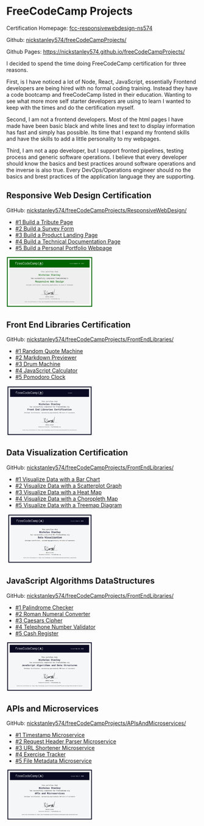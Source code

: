 # FreeCodeCamp Projects

Certification Homepage: [fcc-responsivewebdesign-ns574](https://freecodecamp-projects-ns574.herokuapp.com/)

Github: [nickstanley574/freeCodeCampProjects/](https://github.com/nickstanley574/freeCodeCampProjects/)

Github Pages: https://nickstanley574.github.io/freeCodeCampProjects/

I decided to spend the time doing FreeCodeCamp certification for three reasons.

First, is I have noticed a lot of Node, React, JavaScript, essentially Frontend developers are being hired with no formal coding training. Instead they have a code bootcamp and freeCodeCamp listed in their education. Wanting to see what more more self starter developers are using to learn I wanted to keep with the times and do the certification myself.

Second, I am not a frontend developers. Most of the html pages I have made have been basic black and white lines and text to display information has fast and simply has possible. Its time that I expand my frontend skills and have the skills to add a little personality to my webpages.

Third, I am not a app developer, but  I support fronted pipelines, testing process and generic software operations. I believe that every developer should know the basics and best practices around software operations and the inverse is also true. Every DevOps/Operations engineer should no the basics and brest practices of the application language they are supporting.


## Responsive Web Design Certification

GitHub: [nickstanley574/freeCodeCampProjects/ResponsiveWebDesign/](https://github.com/nickstanley574/freeCodeCampProjects/tree/master/ResponsiveWebDesign)

* [#1 Build a Tribute Page](https://freecodecamp-projects-ns574.herokuapp.com/ResponsiveWebDesign/Build-a-Trubute-Page/)
* [#2 Build a Survey Form](https://freecodecamp-projects-ns574.herokuapp.com/ResponsiveWebDesign/Survey-Form/)
* [#3 Build a Product Landing Page](https://freecodecamp-projects-ns574.herokuapp.com/ResponsiveWebDesign/Product-Landing-Page/)
* [#4 Build a Technical Documentation Page](https://freecodecamp-projects-ns574.herokuapp.com/ResponsiveWebDesign/Technical-Documentation-Page/)
* [#5 Build a Personal Portfolio Webpage](https://freecodecamp-projects-ns574.herokuapp.com/ResponsiveWebDesign/PersonalPortfolioWebpage/)

<img src="ResponsiveWebDesign/ResponsiveWebDesignCertificate.png" alt="FCC Responsive Web Design Certificate" width="45%"/>


## Front End Libraries Certification

GitHub: [nickstanley574/freeCodeCampProjects/FrontEndLibraries/](https://github.com/nickstanley574/freeCodeCampProjects/tree/master/FrontEndLibraries)

* [#1 Random Quote Machine](https://freecodecamp-projects-ns574.herokuapp.com/FrontEndLibraries/RandomQuoteMachine/)
* [#2 Markdown Previewer](https://freecodecamp-projects-ns574.herokuapp.com/FrontEndLibraries/MarkdownPreviewer/)
* [#3 Drum Machine](https://freecodecamp-projects-ns574.herokuapp.com/FrontEndLibraries/DrumMachine/)
* [#4 JavaScript Calculator](https://freecodecamp-projects-ns574.herokuapp.com/FrontEndLibraries/JavaScriptCalculator/)
* [#5 Pomodoro Clock](https://freecodecamp-projects-ns574.herokuapp.com/FrontEndLibraries/PomodoroClock/)


<img src="FrontEndLibraries/FrontEndLibrariesCertification.png" alt="Front End Libraries Certificate" width="45%"/>

## Data Visualization Certification

GitHub: [nickstanley574/freeCodeCampProjects/FrontEndLibraries/](https://github.com/nickstanley574/freeCodeCampProjects/tree/master/FrontEndLibraries)

* [#1 Visualize Data with a Bar Chart](https://freecodecamp-projects-ns574.herokuapp.com/DataVisualization/VisualizeDataBarChart/)
* [#2 Visualize Data with a Scatterplot Graph](https://freecodecamp-projects-ns574.herokuapp.com/DataVisualization/VisualizeDataScatterplotGraph/)
* [#3 Visualize Data with a Heat Map](https://freecodecamp-projects-ns574.herokuapp.com/DataVisualization/VisualizeDataHeatMap/)
* [#4 Visualize Data with a Choropleth Map](https://freecodecamp-projects-ns574.herokuapp.com/DataVisualization/VisualizeChoroplethMap/)
* [#5 Visualize Data with a Treemap Diagram](https://freecodecamp-projects-ns574.herokuapp.com/DataVisualization/VisualizeDataTreemapDiagram/)

<img src="DataVisualization/DataVisualizationCertificate.png" alt="Data Visualization Certificate" width="45%"/>


## JavaScript Algorithms DataStructures

GitHub: [nickstanley574/freeCodeCampProjects/FrontEndLibraries/](https://github.com/nickstanley574/freeCodeCampProjects/tree/master/JavaScriptAlgorithmsDataStructures)

* [#1 Palindrome Checker](https://github.com/nickstanley574/freeCodeCampProjects/blob/master/JavaScriptAlgorithmsDataStructures/PalindromeChecker.js)
* [#2 Roman Numeral Converter](https://github.com/nickstanley574/freeCodeCampProjects/blob/master/JavaScriptAlgorithmsDataStructures/RomanNumeralConverter.js)
* [#3 Caesars Cipher](https://github.com/nickstanley574/freeCodeCampProjects/blob/master/JavaScriptAlgorithmsDataStructures/CaesarsCipher.js)
* [#4 Telephone Number Validator](https://github.com/nickstanley574/freeCodeCampProjects/blob/master/JavaScriptAlgorithmsDataStructures/TelephoneNumberValidator.js)
* [#5 Cash Register](https://github.com/nickstanley574/freeCodeCampProjects/blob/master/JavaScriptAlgorithmsDataStructures/CashRegister.js)

<img src="JavaScriptAlgorithmsDataStructures/JavaScriptAlgorithmsAndDataStructuresCertification.png" alt="JavaScript Algorithms and DataStructures Certification" width="45%"/>


## APIs and Microservices

GitHub: [nickstanley574/freeCodeCampProjects/APIsAndMicroservices/](https://github.com/nickstanley574/freeCodeCampProjects/tree/master/APIsAndMicroservices)

* [#1 Timestamp Microservice](https://fcc-timestamp-ns574.herokuapp.com)
* [#2 Request Header Parser Microservice](https://fcc-header-parser-ns574.herokuapp.com)
* [#3 URL Shortener Microservice](https://fcc-urlshortener-ns574.herokuapp.com)
* [#4 Exercise Tracker](https://fcc-exercisetracker-ns574.herokuapp.com)
* [#5 File Metadata Microservice](https://fcc-filemetadata-ns574.herokuapp.com)

<img src="APIsAndMicroservices/APIsAndMicroservicesCertifcate.png" alt="JavaScript Algorithms and DataStructures Certification" width="45%"/>